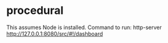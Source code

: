 # procedural
This assumes Node is installed. 
Command to run: http-server
http://127.0.0.1:8080/src/#!/dashboard
